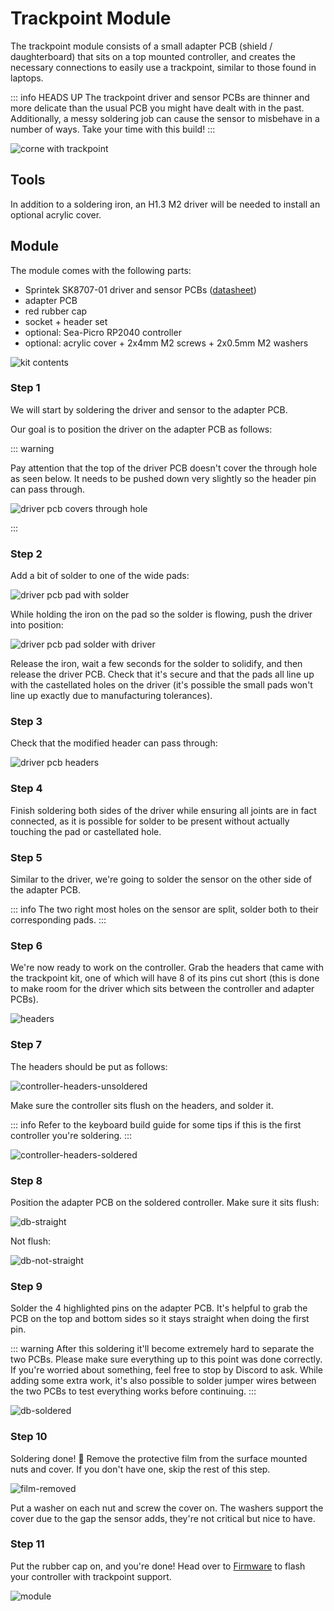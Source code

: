 <script setup>
import Images from '../../components/Images.vue';

import driverpcbunsoldered1 from './driver-pcb-unsoldered-1.jpg';
import driverpcbunsoldered2 from './driver-pcb-unsoldered-2.jpg';
import driverpcbsoldered1 from './driver-pcb-soldered-1.jpg';
import driverpcbsoldered2 from './driver-pcb-soldered-2.jpg';
import sensorpcb1 from './sensor-pcb-1.jpg';
import sensorpcb2 from './sensor-pcb-2.jpg';
import sensorpcb3 from './sensor-pcb-3.jpg';
import washers from './washers.jpg';
import washersideview from './washers-side-view.jpg';
</script>

# Trackpoint Module

The trackpoint module consists of a small adapter PCB (shield / daughterboard) that sits on a top mounted controller, and creates the necessary connections to easily use a trackpoint, similar to those found in laptops.

::: info HEADS UP
The trackpoint driver and sensor PCBs are thinner and more delicate than the usual PCB you might have dealt with in the past. Additionally, a messy soldering job can cause the sensor to misbehave in a number of ways. Take your time with this build!
:::

![corne with trackpoint](./result-top.jpg)

## Tools

In addition to a soldering iron, an H1.3 M2 driver will be needed to install an optional acrylic cover.

## Module

The module comes with the following parts:

- Sprintek SK8707-01 driver and sensor PCBs ([datasheet](https://cdn.shopify.com/s/files/1/0689/0812/2402/files/DS0048_SK8707-01_Compact_Pointing_Stick_Module_Datasheet.pdf?v=1726991386))
- adapter PCB
- red rubber cap
- socket + header set
- optional: Sea-Picro RP2040 controller
- optional: acrylic cover + 2x4mm M2 screws + 2x0.5mm M2 washers

![kit contents](./kit.jpg)

### Step 1

We will start by soldering the driver and sensor to the adapter PCB.

Our goal is to position the driver on the adapter PCB as follows:

<Images :paths="[driverpcbunsoldered1, driverpcbunsoldered2]" />

::: warning

Pay attention that the top of the driver PCB doesn't cover the through hole as seen below. It needs to be pushed down very slightly so the header pin can pass through.

![driver pcb covers through hole](./driver-pcb-covers-through-hole.jpg)

:::

### Step 2

Add a bit of solder to one of the wide pads:

![driver pcb pad with solder](./driver-pcb-pad-with-solder.jpg)

While holding the iron on the pad so the solder is flowing, push the driver into position:

![driver pcb pad solder with driver](./driver-pcb-pad-solder-with-driver.jpg)

Release the iron, wait a few seconds for the solder to solidify, and then release the driver PCB. Check that it's secure and that the pads all line up with the castellated holes on the driver (it's possible the small pads won't line up exactly due to manufacturing tolerances).

### Step 3

Check that the modified header can pass through:

![driver pcb headers](./driver-pcb-headers.jpg)

### Step 4

Finish soldering both sides of the driver while ensuring all joints are in fact connected, as it is possible for solder to be present without actually touching the pad or castellated hole.

<Images :paths="[driverpcbsoldered1, driverpcbsoldered2]" />

### Step 5

Similar to the driver, we're going to solder the sensor on the other side of the adapter PCB.

::: info
The two right most holes on the sensor are split, solder both to their corresponding pads.
:::

<Images :paths="[sensorpcb1, sensorpcb2, sensorpcb3]" />

### Step 6

We're now ready to work on the controller. Grab the headers that came with the trackpoint kit, one of which will have 8 of its pins cut short (this is done to make room for the driver which sits between the controller and adapter PCBs).

![headers](./headers.jpg)

### Step 7

The headers should be put as follows:

![controller-headers-unsoldered](./controller-headers-unsoldered.jpg)

Make sure the controller sits flush on the headers, and solder it.

::: info
Refer to the keyboard build guide for some tips if this is the first controller you're soldering.
:::

![controller-headers-soldered](./controller-headers-soldered.jpg)

### Step 8

Position the adapter PCB on the soldered controller. Make sure it sits flush:

![db-straight](./db-straight.jpg)

Not flush:

![db-not-straight](./db-not-straight.jpg)

### Step 9

Solder the 4 highlighted pins on the adapter PCB. It's helpful to grab the PCB on the top and bottom sides so it stays straight when doing the first pin.

::: warning
After this soldering it'll become extremely hard to separate the two PCBs. Please make sure everything up to this point was done correctly. If you're worried about something, feel free to stop by Discord to ask. While adding some extra work, it's also possible to solder jumper wires between the two PCBs to test everything works before continuing.
:::

![db-soldered](./db-soldered.jpg)

### Step 10

Soldering done! 👏 Remove the protective film from the surface mounted nuts and cover. If you don't have one, skip the rest of this step.

![film-removed](./film-removed.jpg)

Put a washer on each nut and screw the cover on. The washers support the cover due to the gap the sensor adds, they're not critical but nice to have.

<Images :paths="[washers, washersideview]" />

### Step 11

Put the rubber cap on, and you're done! Head over to [Firmware](/firmware/) to flash your controller with trackpoint support.

![module](./result.jpg)
